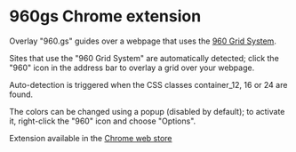 # 960gs Chrome extension
Overlay "960.gs" guides over a webpage that uses the [960 Grid System](http://960.gs).

Sites that use the "960 Grid System" are automatically detected; click the "960" icon in the address bar to overlay a grid over your webpage.

Auto-detection is triggered when the CSS classes container_12, 16 or 24 are found.

The colors can be changed using a popup (disabled by default); to activate it, right-click the "960" icon and choose "Options".

Extension available in the [Chrome web store](https://chrome.google.com/webstore/detail/960-grid-system-overlay-u/jjlbgclilhfnikffpemggmnmgpkdeocf)
